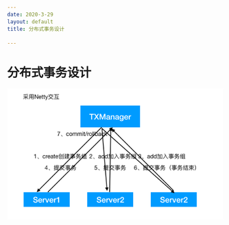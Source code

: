 ```yaml
---
date: 2020-3-29
layout: default
title: 分布式事务设计

---
```


# 分布式事务设计

![image-20200329213304820](https://github.com/garydai/garydai.github.com/raw/master/_posts/pic/image-20200329213304820.png)

